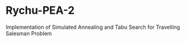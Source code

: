 
# Rychu-PEA-2  
Implementation of Simulated Annealing and Tabu Search for Travelling Salesman Problem

